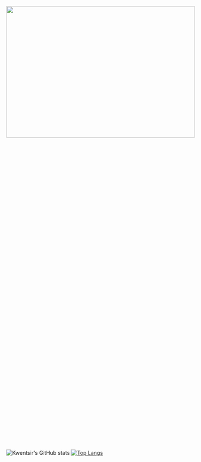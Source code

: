 <img src="/HI.gif" width="100%" height="30%"/>
<br/>

![Kwentsir's GitHub stats](https://github-readme-stats.vercel.app/api?username=kwentsir&show_icons=true&theme=radical)
[![Top Langs](https://github-readme-stats.vercel.app/api/top-langs/?username=kwentsir&layout=compact)](https://github.com/kwentsir/github-readme-stats)
